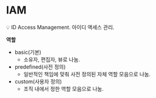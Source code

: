 # IAM

<aside>
💡 ID Access Management.
아이디 액세스 관리.

</aside>

**역할**

- basic(기본)
    - 소유자, 편집자, 뷰로 나눔.
- predefined(사전 정의)
    - 일반적인 책임에 맞춰 사전 정의된 자체 역할 모음으로 나눔.
- custom(사용자 정의)
    - 조직 내에서 정한 역할 모음으로 나눔.